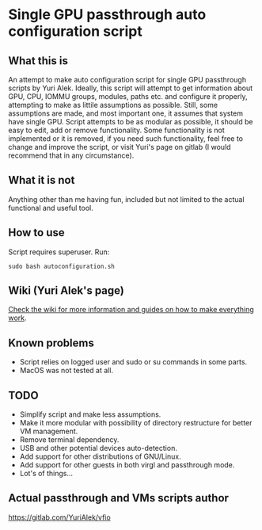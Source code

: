 # Single GPU passthrough auto configuration script

## What this is
An attempt to make auto configuration script for single GPU passthrough scripts by Yuri Alek. Ideally, this script will attempt to get information about GPU, CPU, IOMMU groups, modules, paths etc. and configure it properly, attempting to make as littile assumptions as possible. Still, some assumptions are made, and most important one, it assumes that system have single GPU.
Script attempts to be as modular as possible, it should be easy to edit, add or remove functionality.
Some functionality is not implemented or it is removed, if you need such functionality, feel free to change and improve the script, or visit Yuri's page on gitlab (I would recommend that in any circumstance). 

## What it is not
Anything other than me having fun, included but not limited to the actual functional and useful tool.

## How to use
Script requires superuser.
 Run:
```
sudo bash autoconfiguration.sh
```

## Wiki (Yuri Alek's page)
[Check the wiki for more information and guides on how to make everything work](https://gitlab.com/YuriAlek/vfio/wikis/Home).

## Known problems
- Script relies on logged user and sudo or su commands in some parts.
- MacOS was not tested at all.

## TODO
- Simplify script and make less assumptions.
- Make it more modular with possibility of directory restructure for better VM management.
- Remove terminal dependency.
- USB and other potential devices auto-detection.
- Add support for other distributions of GNU/Linux.
- Add support for other guests in both virgl and passthrough mode.
- Lot's of things...

## Actual passthrough and VMs scripts author
https://gitlab.com/YuriAlek/vfio
